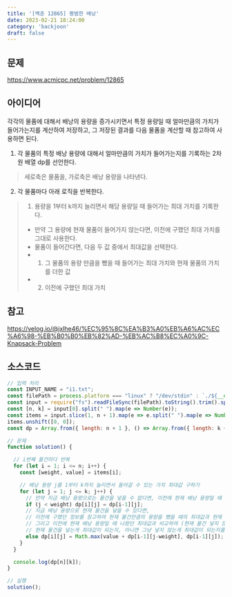 ```yaml
---
title: '[백준 12865] 평범한 배낭'
date: 2023-02-21 18:24:00
category: 'backjoon'
draft: false
---
```


## 문제
https://www.acmicpc.net/problem/12865

## 아이디어
각각의 물품에 대해서 배낭의 용량을 증가시키면서 특정 용량일 때 얼마만큼의 가치가 들어가는지를 계산하여 저장하고, 그 저장된 결과를 다음 물품을 계산할 때 참고하여 사용하면 된다.
1. 각 물품의 특정 배낭 용량에 대해서 얼마만큼의 가치가 들어가는지를 기록하는 2차원 배열 dp를 선언한다.
> 세로축은 물품을, 가로축은 배낭 용량을 나타낸다.
2. 각 물품마다 아래 로직을 반복한다.
> 1. 용량을 1부터 k까지 늘리면서 해당 용량일 때 들어가는 최대 가치를 기록한다.
> - 만약 그 용량에 현재 물품이 들어가지 않는다면, 이전에 구했던 최대 가치를 그대로 사용한다.
> - 물품이 들어간다면, 다음 두 값 중에서 최대값을 선택한다.
> - 1. 그 물품의 용량 만큼을 뺐을 때 들어가는 최대 가치와 현재 물품의 가치를 더한 값
> - 2. 이전에 구했던 최대 가치 

## 참고
https://velog.io/@jxlhe46/%EC%95%8C%EA%B3%A0%EB%A6%AC%EC%A6%98-%EB%B0%B0%EB%82%AD-%EB%AC%B8%EC%A0%9C-Knapsack-Problem

## 소스코드
```js
// 입력 처리
const INPUT_NAME = "i1.txt";
const filePath = process.platform === "linux" ? "/dev/stdin" : `./${__dirname.split('\\').pop()}/${INPUT_NAME}`;
const input = require("fs").readFileSync(filePath).toString().trim().split("\n").map(item => item.trim());
const [n, k] = input[0].split(" ").map(e => Number(e));
const items = input.slice(1, n + 1).map(e => e.split(" ").map(e => Number(e)));
items.unshift([0, 0]);
const dp = Array.from({ length: n + 1 }, () => Array.from({ length: k + 1 }, () => 0));

// 문제
function solution() {

  // i번째 물건마다 반복
  for (let i = 1; i <= n; i++) {
    const [weight, value] = items[i];

    // 배낭 용량 j를 1부터 k까지 늘리면서 들어갈 수 있는 가치 최대값 구하기
    for (let j = 1; j <= k; j++) {
      // 만약 지금 배낭 용량으로는 물건을 넣을 수 없다면, 이전에 현재 배낭 용량일 때 나왔던 최대값이 결과가 된다.
      if (j < weight) dp[i][j] = dp[i-1][j];
      // 지금 배낭 용량으로 현재 물건을 넣을 수 있다면,
      // 이전에 구했던 정보를 참고하여 현재 물건만큼의 용량을 뺐을 때의 최대값과 현재 물건의 가치를 더한값을 가져온다. (현재 물건 넣기)
      // 그리고 이전에 현재 배낭 용량일 때 나왔던 최대값과 비교하여 (현재 물건 넣지 않기)
      // 현재 물건을 넣는게 최대값이 되는지, 아니면 그냥 넣지 않는게 최대값이 되는지를 저장한다.
      else dp[i][j] = Math.max(value + dp[i-1][j-weight], dp[i-1][j]);
    }
  }

  console.log(dp[n][k]);
}

// 실행
solution();
```
